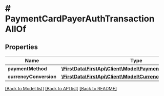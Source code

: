 # # PaymentCardPayerAuthTransactionAllOf

## Properties

Name | Type | Description | Notes
------------ | ------------- | ------------- | -------------
**paymentMethod** | [**\FirstData\FirstApi\Client\Model\PaymentCardPaymentMethod**](PaymentCardPaymentMethod.md) |  | 
**currencyConversion** | [**\FirstData\FirstApi\Client\Model\CurrencyConversion**](CurrencyConversion.md) |  | [optional] 

[[Back to Model list]](../../README.md#documentation-for-models) [[Back to API list]](../../README.md#documentation-for-api-endpoints) [[Back to README]](../../README.md)


